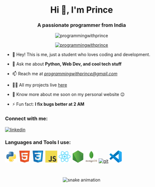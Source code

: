 <h1 align="center">Hi 👋, I'm Prince</h1>
<h3 align="center">A passionate programmer from India</h3>

<p align="center"> 
  <img src="https://komarev.com/ghpvc/?username=programmingwithprince&label=Profile+views&color=0e75b6&style=plastic&abbreviated=true" alt="programmingwithprince" />
</p>

<p align="center"> 
  <a href="https://github.com/ryo-ma/github-profile-trophy">
    <img src="https://github-profile-trophy.vercel.app/?username=programmingwithprince&theme=juicyfresh&no-bg=true&margin-w=5" alt="programmingwithprince" />
  </a> 
</p>

- 👀 Hey! This is me, just a student who loves coding and development.

- 💬 Ask me about **Python, Web Dev, and cool tech stuff**

- 📫 Reach me at *programmingwithprince@gmail.com*

- 👨‍💻 All my projects live [here](https://github.com/programmingwithprince)

- 📄 Know more about me soon on my personal website 😉

- ⚡ Fun fact: **I fix bugs better at 2 AM**

<h3 align="left">Connect with me:</h3>
<p align="left">
  <a href="https://www.linkedin.com/in/prince-programmer" target="blank">
    <img align="center" src="https://raw.githubusercontent.com/rahuldkjain/github-profile-readme-generator/master/src/images/icons/Social/linked-in-alt.svg" alt="linkedin" height="30" width="40" />
  </a>
</p>

<h3 align="left">Languages and Tools I use:</h3>
<p align="left"> 
  <a href="https://www.python.org" target="_blank"><img src="https://raw.githubusercontent.com/devicons/devicon/master/icons/python/python-original.svg" alt="python" width="40" height="40"/></a>
  <a href="https://developer.mozilla.org/en-US/docs/Web/HTML" target="_blank"><img src="https://raw.githubusercontent.com/devicons/devicon/master/icons/html5/html5-original.svg" alt="html5" width="40" height="40"/></a>
  <a href="https://developer.mozilla.org/en-US/docs/Web/CSS" target="_blank"><img src="https://raw.githubusercontent.com/devicons/devicon/master/icons/css3/css3-original.svg" alt="css3" width="40" height="40"/></a>
  <a href="https://developer.mozilla.org/en-US/docs/Web/JavaScript" target="_blank"><img src="https://raw.githubusercontent.com/devicons/devicon/master/icons/javascript/javascript-original.svg" alt="javascript" width="40" height="40"/></a>
  <a href="https://reactjs.org" target="_blank"><img src="https://raw.githubusercontent.com/devicons/devicon/master/icons/react/react-original.svg" alt="react" width="40" height="40"/></a>
  <a href="https://nodejs.org/" target="_blank"><img src="https://raw.githubusercontent.com/devicons/devicon/master/icons/nodejs/nodejs-original.svg" alt="nodejs" width="40" height="40"/></a>
  <a href="https://www.mongodb.com/" target="_blank"><img src="https://raw.githubusercontent.com/devicons/devicon/master/icons/mongodb/mongodb-original-wordmark.svg" alt="mongodb" width="40" height="40"/></a>
  <a href="https://git-scm.com/" target="_blank"><img src="https://www.vectorlogo.zone/logos/git-scm/git-scm-icon.svg" alt="git" width="40" height="40"/></a>
  <a href="https://code.visualstudio.com/" target="_blank"><img src="https://raw.githubusercontent.com/devicons/devicon/master/icons/vscode/vscode-original.svg" alt="vscode" width="40" height="40"/></a>
</p>

<br>

<p align="center">
  <img width="1000" src="assets/github-snake.svg" alt="snake animation"/>
</p>
